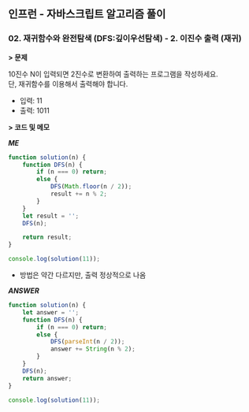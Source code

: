 ## 인프런 - 자바스크립트 알고리즘 풀이

### **02.** 재귀함수와 완전탐색 (DFS:깊이우선탐색) - 2. 이진수 출력 (재귀)

**> 문제**

10진수 N이 입력되면 2진수로 변환하여 출력하는 프로그램을 작성하세요.  
단, 재귀함수를 이용해서 출력해야 합니다.

-   입력: 11
-   출력: 1011

**> 코드 및 메모**

**_ME_**

```js
function solution(n) {
    function DFS(n) {
        if (n === 0) return;
        else {
            DFS(Math.floor(n / 2));
            result += n % 2;
        }
    }
    let result = '';
    DFS(n);

    return result;
}

console.log(solution(11));
```

-   방법은 약간 다르지만, 출력 정상적으로 나옴

**_ANSWER_**

```js
function solution(n) {
    let answer = '';
    function DFS(n) {
        if (n === 0) return;
        else {
            DFS(parseInt(n / 2));
            answer += String(n % 2);
        }
    }
    DFS(n);
    return answer;
}

console.log(solution(11));
```